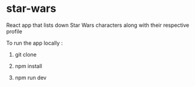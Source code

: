 # star-wars
React app that lists down Star Wars characters along with their respective profile


To run the app locally :

1) git clone <address>

2) npm install

3) npm run dev